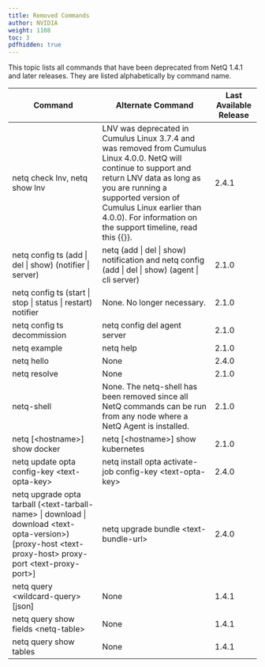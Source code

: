 ```yaml
---
title: Removed Commands
author: NVIDIA
weight: 1108
toc: 3
pdfhidden: true
---
```

This topic lists all commands that have been deprecated from NetQ 1.4.1 and later releases. They are listed alphabetically by command name.

| Command | Alternate Command | Last Available Release |
| --- | --- | --- |
| netq check lnv, netq show lnv | LNV was deprecated in Cumulus Linux 3.7.4 and was removed from Cumulus Linux 4.0.0. NetQ will continue to support and return LNV data as long as you are running a supported version of Cumulus Linux earlier than 4.0.0). For information on the support timeline, read this {{<exlink url="https://docs.cumulusnetworks.com/knowledge-base/Support/Support-Offerings/Cumulus-Linux-Release-Versioning-and-Support-Policy/" text="knowledge base article">}}. | 2.4.1 |
| netq config ts (add \| del \| show) (notifier \| server) | netq (add \| del \| show) notification and netq config (add \| del \| show) (agent \| cli server) | 2.1.0 |
| netq config ts (start \| stop \| status \| restart) notifier | None. No longer necessary. | 2.1.0 |
| netq config ts decommission | netq config del agent server | 2.1.0 |
| netq example | netq help | 2.1.0 |
| netq hello | None | 2.4.0 |
| netq resolve | None | 2.1.0 |
| netq-shell | None. The netq-shell has been removed since all NetQ commands can be run from any node where a NetQ Agent is installed. | 2.1.0 |
| netq [\<hostname\>] show docker | netq [\<hostname\>] show kubernetes | 2.1.0 |
| netq update opta config-key \<text-opta-key\> | netq install opta activate-job config-key \<text-opta-key\> | 2.4.0 |
| netq upgrade opta tarball (\<text-tarball-name\> \| download \| download \<text-opta-version\>) [proxy-host \<text-proxy-host\> proxy-port \<text-proxy-port\>] | netq upgrade bundle \<text-bundle-url\>	| 2.4.0 |
| netq query \<wildcard-query\> [json] | None | 1.4.1 |
| netq query show fields \<netq-table\> | None | 1.4.1 |
| netq query show tables | None | 1.4.1 |
